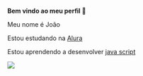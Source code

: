 **Bem vindo ao meu perfil 👋**

Meu nome é João

Estou estudando na [Alura](https://www.alura.com.br)

Estou aprendendo a desenvolver [java script](https://pt.wikipedia.org/wiki/JavaScript)

![](https://github.com/JoaoGuilhermeJonesZeni/JoaoGuilhermeJonesZeni/assets/160949386/433771c0-8f06-4e5f-b05e-bf74ac622bb0)

